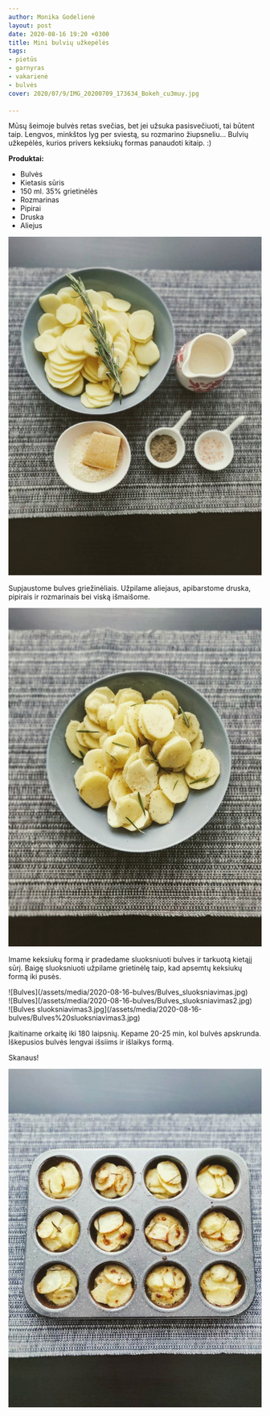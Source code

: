 ```yaml
---
author: Monika Godelienė
layout: post
date: 2020-08-16 19:20 +0300
title: Mini bulvių užkepėlės
tags:
- pietūs
- garnyras
- vakarienė
- bulvės
cover: 2020/07/9/IMG_20200709_173634_Bokeh_cu3muy.jpg

---
```

Mūsų šeimoje bulvės retas svečias, bet jei užsuka pasisvečiuoti, tai būtent taip. Lengvos, minkštos lyg per sviestą, su rozmarino žiupsneliu... Bulvių užkepėlės, kurios privers keksiukų formas panaudoti kitaip. :)

**Produktai:**

* Bulvės
* Kietasis sūris
* 150 ml. 35% grietinėlės
* Rozmarinas
* Pipirai
* Druska
* Aliejus

![bulviu](/assets/media/2020-08-16-bulves/bulviu_ingridientai.jpg)

Supjaustome bulves griežinėliais. Užpilame aliejaus, apibarstome druska, pipirais ir rozmarinais bei viską išmaišome.

![Bulves](/assets/media/2020-08-16-bulves/Bulves_prieskoniuotos.jpg)

Imame keksiukų formą ir pradedame sluoksniuoti bulves ir tarkuotą kietąjį sūrį. Baigę sluoksniuoti užpilame grietinėlę taip, kad apsemtų keksiukų formą iki pusės.

<div class="row">
<div class="four columns" markdown="1">
![Bulves](/assets/media/2020-08-16-bulves/Bulves_sluoksniavimas.jpg)  
</div>
<div class="four columns" markdown="1">
![Bulves](/assets/media/2020-08-16-bulves/Bulves_sluoksniavimas2.jpg)  
</div>
<div class="four columns" markdown="1">
![Bulves sluoksniavimas3.jpg](/assets/media/2020-08-16-bulves/Bulves%20sluoksniavimas3.jpg)
</div>
</div>

Įkaitiname orkaitę iki 180 laipsnių. Kepame 20-25 min, kol bulvės apskrunda. Iškepusios bulvės lengvai išsiims ir išlaikys formą.

Skanaus!

![bulves](/assets/media/2020-08-16-bulves/bulves_galutinis.jpg)
